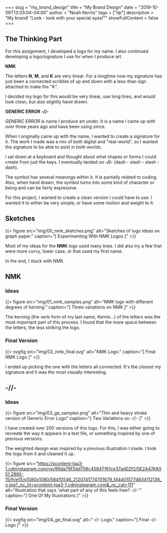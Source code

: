 +++
slug = "my_brand_design"
title = "My Brand Design"
date = "2019-10-09T13:03:04-04:00"
author = "Noah Kernis"
tags = ["itp"]
description = "My brand! \"Look - look with your special eyes!\""
showFullContent = false
+++

<!-- ADD STYLE GUIDE, COLOR, INSPIRATION, MY SIGNATURE, MY FONT (GE AND NMK), MY USE OF THE DASH IN LANG WORKS FOR LOGO,AND MORE ON IDEAS -->

## The Thinking Part

For this assignment, I developed a logo for my name. I also continued developing a logo/signature I use for when I produce art.

**NMK**

The letters **N**, **M**, and **K** are very linear. For a longtime now my signature has just been a connected scribble of up and down with a less-than sign attached to make the "K". 

I decided my logo for this would be very linear, use long lines, and would look clean, but also slightly hand drawn. 

**GENERIC ERROR -//-**

*GENERIC ERROR* is name I produce art under. It is a name I came up with over three years ago and have been using since. 

When I originally came up with the name, I wanted to create a signature for it. The work I made was a mix of both digital and "real-world", so I wanted the signature to be able to exist in both worlds.

I sat down at a keyboard and thought about what shapes or forms I could create from just the keys. I eventually landed on **-//-** (dash - slash - slash - dash). 

The symbol has several meanings within it. It is partially related to coding. Also, when hand drawn, the symbol turns into some kind of character or being and can be fairly expressive.

For this project, I wanted to create a clean version I could have to use. I wanted it to either be very simple, or have some motion and weight to it. 

## Sketches

{{< figure src="img/00_nmk_sketches.png" alt="Sketches of logo ideas on graph paper." caption="[ Experimenting With NMK Logos ]" >}}

Most of my ideas for the **NMK** logo used many lines. I did also try a few that were more curvy, lower case, or that used my first name.

In the end, I stuck with NMK.

## NMK

### Ideas

{{< figure src="img/01_nmk_samples.png" alt="NMK logo with different degrees of kerning." caption="[ Three variations on NMK ]" >}}

The kerning (the verb form of my last name, *Kernis*...) of the letters was the most important part of this process. I found that the more space between the letters, the less striking the logo.

### Final Version

{{< svgfig src="img/02_nmk_final.svg" alt="NMK Logo." caption="[ Final NMK Logo ]" >}}

I ended up picking the one with the letters all connected. It's the closest my signature and it was the most visually interesting. 

## -//-

### Ideas

{{< figure src="img/03_ge_samples.png" alt="Thin and heavy stroke version of Generic Error Logo" caption="[ Two Variations on -//- ]" >}}

I have created over 200 versions of this logo. For this, I was either going to recreate the way it appears in a text file, or something inspired by one of previous versions.

The weighted design was inspired by a previous illustration I made. I took the logo from it and cleaned it up.

{{< figure src="https://scontent-lga3-1.cdninstagram.com/vp/99da79f3dd708c45847161ce37ad02f2/5E2A47A9/t51.2885-15/fr/e15/s1080x1080/58410546_2120741774701679_1444015774834112136_n.jpg?_nc_ht=scontent-lga3-1.cdninstagram.com&_nc_cat=111" alt="Illustration that says 'what part of any of this feels free? -//-'" caption="[ One Of My Illustrations ]" >}}

### Final Version

{{< svgfig src="img/04_ge_final.svg" alt="-//- Logo." caption="[ Final -//- Logo ]" >}}
